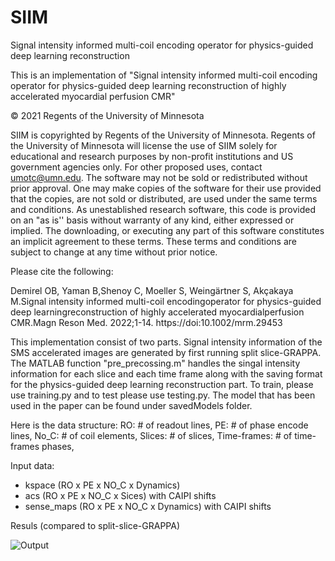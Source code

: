 # SIIM
Signal intensity informed multi-coil encoding operator for physics-guided deep learning reconstruction

This is an implementation of "Signal intensity informed multi-coil encoding operator for physics-guided deep learning reconstruction of highly accelerated myocardial perfusion CMR"

© 2021 Regents of the University of Minnesota

SIIM is copyrighted by Regents of the University of Minnesota. Regents of the University of Minnesota will license the use of SIIM solely for educational and research purposes by non-profit institutions and US government agencies only. For other proposed uses, contact umotc@umn.edu. The software may not be sold or redistributed without prior approval. One may make copies of the software for their use provided that the copies, are not sold or distributed, are used under the same terms and conditions. As unestablished research software, this code is provided on an "as is'' basis without warranty of any kind, either expressed or implied. The downloading, or executing any part of this software constitutes an implicit agreement to these terms. These terms and conditions are subject to change at any time without prior notice.

Please cite the following:

Demirel OB, Yaman B,Shenoy C, Moeller S, Weingärtner S, Akçakaya M.Signal intensity informed multi-coil encodingoperator for physics-guided deep learningreconstruction of highly accelerated myocardialperfusion CMR.Magn Reson Med. 2022;1-14. 
https://doi:10.1002/mrm.29453

This implementation consist of two parts. Signal intensity information of the SMS accelerated images are generated by first running split slice-GRAPPA. The MATLAB function "pre_precossing.m" handles the singal intensity information for each slice and each time frame along with the saving format for the physics-guided deep learning reconstruction part. To train, please use training.py and to test please use testing.py. The model that has been used in the paper can be found under savedModels folder. 

Here is the data structure:
RO:          # of readout lines,
PE:          # of phase encode lines,
No_C:        # of coil elements,
Slices:      # of slices,
Time-frames: # of time-frames phases,

Input data:
- kspace (RO x PE x NO_C x Dynamics)
- acs (RO x PE x NO_C x Sices) with CAIPI shifts
- sense_maps (RO x PE x NO_C x Dynamics) with CAIPI shifts


Resuls (compared to split-slice-GRAPPA)

![Output](assets/output.png)

 

